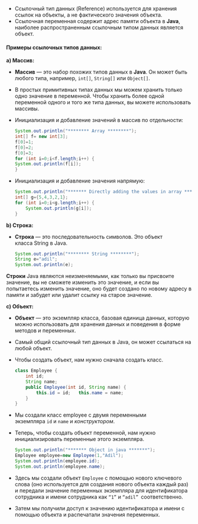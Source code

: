 - Ссылочный тип данных (Reference) используется для хранения ссылок на объекты, а не фактического значения объекта.
- Ссылочная переменная содержит адрес памяти объекта в **Java**, наиболее распространенным ссылочным типом данных является объект.

#### Примеры ссылочных типов данных:

**а) Массив:**

- **Массив** — это набор похожих типов данных в **Java**. Он может быть любого типа, например, `int[]`, `String[]` или `Object[]`.
- В простых примитивных типах данных мы можем хранить только одно значение в переменной. Чтобы хранить более одной переменной одного и того же типа данных, вы можете использовать массивы.
- Инициализация и добавление значений в массив по отдельности:

    
	```java
	System.out.println("******** Array ********");
	int[] f= new int[3];
	f[0]=1;
	f[0]=2;
	f[0]=3;
	for (int i=0;i<f.length;i++) {
	System.out.println(f[i]);
	}
	```
    
- Инициализация и добавление значения напрямую:
    
	```java
	System.out.println("******* Directly adding the values in array *******");
	int[] g={5,4,3,2,1};
	for (int i=0;i<g.length;i++) {
		System.out.println(g[i]);
	}
	```
    

**b) Строка:**

- **Строка** — это последовательность символов. Это объект класса String в Java.
    
	```java
	System.out.println("******** String ********");
	String e="adil";
	System.out.println(e);
	```
    

**Строки** Java являются неизменяемыми, как только вы присвоите значение, вы не сможете изменить это значение, и если вы попытаетесь изменить значение, оно будет создано по новому адресу в памяти и забудет или удалит ссылку на старое значение.

**c) Объект:**

- **Объект** — это экземпляр класса, базовая единица данных, которую можно использовать для хранения данных и поведения в форме методов и переменных.
- Самый общий ссылочный тип данных в Java, он может ссылаться на любой объект.
- Чтобы создать объект, нам нужно сначала создать класс.
    
	```java
	class Employee {
		int id;
		String name;
		public Employee(int id, String name) {
			this.id = id;   this.name = name;
		}
	}
	```
    
- Мы создали класс employee с двумя переменными экземпляра ``id`` и ``name`` и *конструктором*.
- Теперь, чтобы создать объект переменной, нам нужно инициализировать переменные этого экземпляра.

	```java
	System.out.println("******* Object in java *******");
	Employee employee=new Employee(1,"Adil");
	System.out.println(employee.id);
	System.out.println(employee.name);
	```
    
- Здесь мы создали объект ``Employee`` с помощью нового ключевого слова (оно используется для создания нового объекта каждый раз) и передали значение переменных экземпляра для идентификатора сотрудника и имени сотрудника как ``“1”`` и ``“adil” ``соответственно.
- Затем мы получили доступ к значению идентификатора и имени с помощью объекта и распечатали значения переменных.
